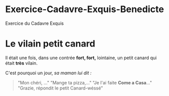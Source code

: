 # Exercice-Cadavre-Exquis-Benedicte
Exercice du Cadavre Exquis

Le vilain petit canard
=======================

Il était une fois, dans une contrée **fort, fort,** lointaine, un petit canard qui était **très** vilain.

C'est pourquoi un jour, *sa maman lui dit :*
> "Mon chéri, ..."
> "Mange ta pizza,..."
> "Je l'ai faite **Come a Casa**..."
> "Grazie, répondit le petit Canard-wéssé"
